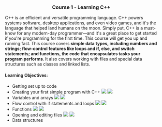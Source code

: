 <h3 align='center'> Course 1 - Learning C++ </h3>

C++ is an efficient and versatile programming language. C++ powers systems software, desktop applications, and even video games, and it's the language that helped land humans on the moon. Simply put, C++ is a must-know for any modern-day programmer—and it's a great place to get started if you're programming for the first time. This course will get you up and running fast. This course covers **simple data types, including numbers and strings; flow-control features like loops and if, else, and switch statements; and functions, the code that encapsulates tasks your program performs**. It also covers working with files and special data structures such as classes and linked lists.

#### Learning Objectives:

   * Getting set up to code
   * Creating your first simple program with C++ ![](https://img.shields.io/badge/Programs-Chapter_1:_1.1,1.2-yellow) ![](https://img.shields.io/badge/Challenge-1-blue)
   * Variables and arrays ![](https://img.shields.io/badge/Programs-Chapter_2:_2.1,2.2,2.3,2.4,2.5,2.6,2.7-yellow) ![](https://img.shields.io/badge/Challenge-2-blue)
   * Flow control with if statements and loops ![](https://img.shields.io/badge/Programs-Chapter_3:_3.1,3.2,3.3,3.4,3.5,3.6,3.7,3.8,3.9-yellow) ![](https://img.shields.io/badge/Challenge-3-blue)
   * Functions ![](https://img.shields.io/badge/Programs-Chapter_4:_4.1,4.2,4.3,4.4-yellow) ![](https://img.shields.io/badge/Challenge-4-blue)
   * Opening and editing files ![](https://img.shields.io/badge/Programs-Chapter_5:_5.1,5.2,5.3,5.4-yellow) ![](https://img.shields.io/badge/Challenge-5-blue)
   * Data structures
